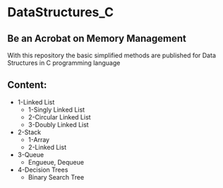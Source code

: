 # **__DataStructures_C__**
## Be an Acrobat on Memory Management
With this repository the basic simplified methods are published for Data Structures in C programming language
## Content:
- 1-Linked List
    * 1-Singly Linked List
    * 2-Circular Linked List
    * 3-Doubly Linked List
- 2-Stack
    * 1-Array
    * 2-Linked List
- 3-Queue
    * Engueue, Dequeue
- 4-Decision Trees
    * Binary Search Tree
